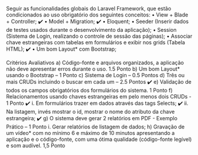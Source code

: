 Seguir as funcionalidades globais do Laravel Framework, que estão condicionados ao uso obrigatório dos seguintes
conceitos:
• View + Blade + Controller; :heavy_check_mark:
• Model + Migration; :heavy_check_mark:
• Eloquent; 
• Seeder (Inserir dados de testes usados durante o desenvolvimento da aplicação);
• Session (Sistema de Login, realizando o controle de sessão das páginas);
• Associar chave estrangeiras com tabelas em formulários e exibir nos grids (Tabela HTML); :heavy_check_mark:
• Um bom Layout* com Bootstrap;

Critérios Avaliativos
a) Código-fonte e arquivos organizados, a aplicação não deve apresentar erros durante o uso. 1.5 Ponto
b) Um bom Layout* usando o Bootstrap – 1 Ponto
c) Sistema de Login – 0.5 Pontos
d) Três ou mais CRUDs incluindo o buscar em cada um – 2.5 Pontos :heavy_check_mark:
e) Validação de todos os campos obrigatórios dos formulários do sistema. 1 Ponto
f) Relacionamentos usando chaves estrangeiras em pelo menos dois CRUDs - 1 Ponto :heavy_check_mark:
i. Em formulários trazer em dados através das tags Selects; :heavy_check_mark:
ii. Na listagem, invés mostrar o id, mostrar o nome do atributo da chave estrangeira; :heavy_check_mark:
g) O sistema deve gerar 2 relatórios em PDF - Exemplo Prático – 1 Ponto
i. Gerar relatórios de listagem de dados;
h) Gravação de um vídeo* com no mínimo 6 e máximo de 10 minutos apresentando a aplicação e o código-fonte, com
uma ótima qualidade (código-fonte legível) e som audível. 1,5 Ponto

